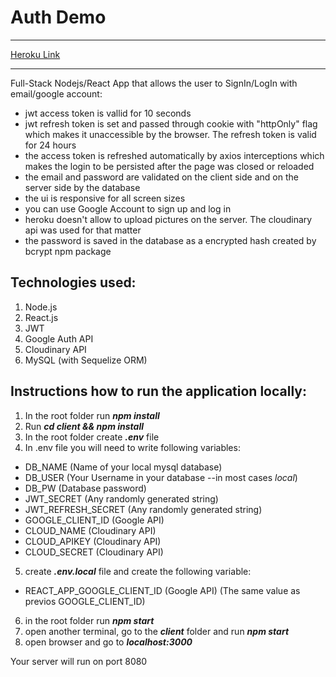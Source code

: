 # Auth Demo

----------------

[Heroku Link](https://google-auth-interview.herokuapp.com/)

----------------

Full-Stack Nodejs/React App that allows the user to SignIn/LogIn with email/google account: 
- jwt access token is vallid for 10 seconds
- jwt refresh token is set and passed through cookie with "httpOnly" flag which makes it unaccessible by the browser. The refresh token is valid for 24 hours
- the access token is refreshed automatically by axios interceptions which makes the login to be persisted after the page was closed or reloaded
- the email and password are validated on the client side and on the server side by the database
- the ui is responsive for all screen sizes
- you can use Google Account to sign up and log in
- heroku doesn't allow to upload pictures on the server. The cloudinary api was used for that matter
- the password is saved in the database as a encrypted hash created by bcrypt npm package

## Technologies used:

1. Node.js
2. React.js
3. JWT
4. Google Auth API
5. Cloudinary API
6. MySQL (with Sequelize ORM)

## Instructions how to run the application locally: 

1. In the root folder run ***npm install***
2. Run ***cd client && npm install***
3. In the root folder create ***.env*** file
4. In .env file you will need to write following variables: 

- DB_NAME (Name of your local mysql database)
- DB_USER (Your Username in your database --in most cases _local_)
- DB_PW (Database password)
- JWT_SECRET (Any randomly generated string)
- JWT_REFRESH_SECRET (Any randomly generated string)
- GOOGLE_CLIENT_ID (Google API)
- CLOUD_NAME (Cloudinary API)
- CLOUD_APIKEY (Cloudinary API)
- CLOUD_SECRET (Cloudinary API)

5. create ***.env.local*** file and create the following variable: 
- REACT_APP_GOOGLE_CLIENT_ID (Google API) (The same value as previos GOOGLE_CLIENT_ID)

6. in the root folder run ***npm start***
7. open another terminal, go to the ***client*** folder and run ***npm start***
8. open browser and go to ***localhost:3000***

Your server will run on port 8080
